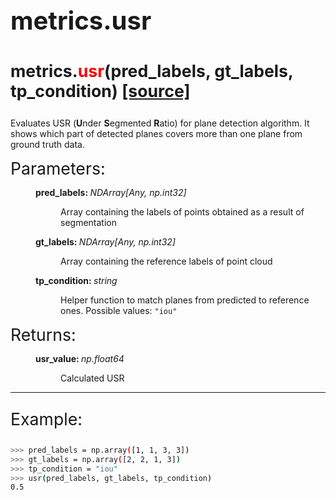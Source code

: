 <p style="font-size: 30pt; font-weight: bold;">
    metrics.usr
</p>

<p style="font-size: 20pt; font-weight: bold;">
    metrics.<span style="color: red;">usr</span>(pred_labels, gt_labels, tp_condition) <a href="https://github.com/prime-slam/evops-metrics/blob/release-1.0/src/evops/metrics/instance_based.py#L95">[source]</a>
</p>

Evaluates USR (<span style="font-weight: bold">U</span>nder <span style="font-weight: bold">S</span>egmented <span style="font-weight: bold">R</span>atio) for plane detection algorithm. 
It shows which part of detected planes covers more than one plane from ground truth data.

<dt style="font-size: 20pt;">Parameters:</dt>
<dd class="field-odd">
    <dl>
    <dt><strong>pred_labels: </strong>
    <span style="font-style: italic;">NDArray[Any, np.int32]</span>
    </dt>
    <dd>
        <p>Array containing the labels of points obtained as a result of segmentation</p>
    </dl>
</dd>
<dd class="field-odd">
    <dl>
    <dt><strong>gt_labels: </strong>
    <span style="font-style: italic;">NDArray[Any, np.int32]</span>
    </dt>
    <dd>
        <p>Array containing the reference labels of point cloud</p>
    </dl>
</dd>
<dd class="field-odd">
    <dl>
    <dt><strong>tp_condition: </strong>
    <span style="font-style: italic;">string</span>
    </dt>
    <dd>
        <p>Helper function to match planes from predicted to reference ones. Possible values: <code>"iou"</code></p>
    </dl>
</dd>
<dt style="font-size: 20pt;">Returns:</dt>
<dd class="field-odd">
    <dl>
    <dt><strong>usr_value: </strong>
    <span style="font-style: italic;">np.float64</span>
    </dt>
    <dd>
        <p>Calculated USR</p>
    </dl>
</dd>

---

<p style="font-size: 20pt;">
    Example:
</p>

```bash
>>> pred_labels = np.array([1, 1, 3, 3])
>>> gt_labels = np.array([2, 2, 1, 3])
>>> tp_condition = "iou"
>>> usr(pred_labels, gt_labels, tp_condition)
0.5
```